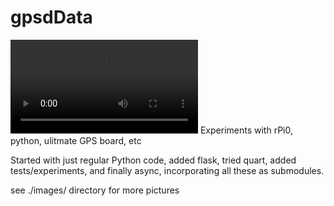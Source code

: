 # gpsdData
![UARTandLinuxDebug](/images/UARTandLinuxDebug.mp4)
Experiments with rPi0, python, ulitmate GPS board, etc

Started with just regular Python code, added flask, tried quart, added tests/experiments, and finally async,
incorporating all these as submodules.

see ./images/ directory for more pictures
